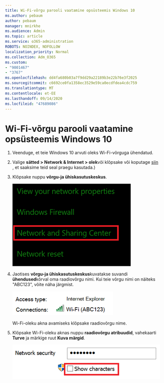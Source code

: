 ```yaml
---
title: Wi-Fi-võrgu parooli vaatamine opsüsteemis Windows 10
ms.author: pebaum
author: pebaum
manager: mnirkhe
ms.audience: Admin
ms.topic: article
ms.service: o365-administration
ROBOTS: NOINDEX, NOFOLLOW
localization_priority: Normal
ms.collection: Adm_O365
ms.custom:
- "9001467"
- "3767"
ms.openlocfilehash: dd4fa680b03a7f9dd29a22189b3e22b76e3f2025
ms.sourcegitcommit: c6692ce0fa1358ec3529e59ca0ecdfdea4cdc759
ms.translationtype: MT
ms.contentlocale: et-EE
ms.lasthandoff: 09/14/2020
ms.locfileid: "47689086"
---
```

# <a name="view-wi-fi-network-password-in-windows-10"></a>Wi-Fi-võrgu parooli vaatamine opsüsteemis Windows 10

1. Veenduge, et teie Windows 10 arvuti oleks Wi-Fi-võrguga ühendatud.

2. Valige **sätted > Network & Internet > olek**või klõpsake või koputage [siin](ms-settings:network?activationSource=GetHelp) , et saaksime teid seal praegu kasutada.)

3. Klõpsake nuppu **võrgu-ja ühiskasutuskeskus**.

    ![Võrgu-ja ühiskasutuskeskus.](media/network-sharing-center.png)

4. Jaotises **võrgu-ja ühiskasutuskeskus**kuvatakse suvandi **ühendused**kõrval oma raadiovõrgu nimi. Kui teie võrgu nimi on näiteks "ABC123", võite näha järgmist.

    ![Võrguühendused.](media/network-connections.png)

    Wi-Fi-oleku akna avamiseks klõpsake raadiovõrgu nime. 

5. Klõpsake Wi-Fi-oleku aknas nuppu **raadiovõrgu atribuudid**, vahekaarti **Turve** ja märkige ruut **Kuva märgid**.

    ![Kuva Wi-Fi parooli märgid.](media/show-password-characters.png)

